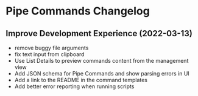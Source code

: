 # Pipe Commands Changelog

## Improve Development Experience (2022-03-13)

- remove buggy file arguments
- fix text input from clipboard
- Use List Details to preview commands content from the management view
- Add JSON schema for Pipe Commands and show parsing errors in UI
- Add a link to the README in the command templates
- Add better error reporting when running scripts
